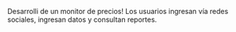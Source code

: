 Desarrolli de un monitor de precios! Los usuarios ingresan vía redes sociales, ingresan datos y consultan reportes.
